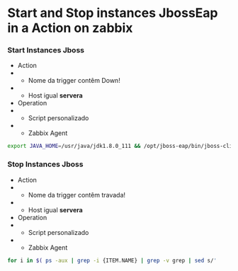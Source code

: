 
# Start and Stop instances JbossEap in a Action on zabbix


### Start Instances Jboss
- Action
 - - Nome da trigger contêm Down!
 - - 	Host igual **servera**
- Operation
 - - Script personalizado
 - - Zabbix Agent

```bash
export JAVA_HOME=/usr/java/jdk1.8.0_111 && /opt/jboss-eap/bin/jboss-cli.sh -c controller=master --user=admin --password=JBoss@RedHat123 --commands="/host={HOST.NAME}/server-config={ITEM.NAME}:start"
```

### Stop Instances Jboss
- Action
 - - 	Nome da trigger contêm travada!
 - - 	Host igual **servera**
- Operation
 - - Script personalizado
 - - Zabbix Agent
```bash
for i in $( ps -aux | grep -i {ITEM.NAME} | grep -v grep | sed s/'     '/' '/g | awk '{print $2}' ) ; do sudo kill -9 $i ; done
```

